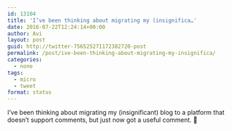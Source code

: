 ```yaml
---
id: 13104
title: 'I’ve been thinking about migrating my (insignifica…'
date: 2016-07-22T12:24:14+00:00
author: Avi
layout: post
guid: http://twitter-756525271172382720-post
permalink: /post/ive-been-thinking-about-migrating-my-insignifica/
categories:
  - none
tags:
  - micro
  - tweet
format: status
---
```

I’ve been thinking about migrating my (insignificant) blog to a platform that doesn’t support comments, but just now got a useful comment. 🤔